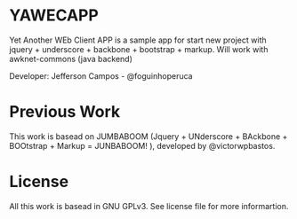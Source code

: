 YAWECAPP
==========

Yet Another WEb Client APP is a sample app for start new project with  jquery + underscore + backbone + bootstrap + markup.
Will work with awknet-commons (java backend)

Developer: Jefferson Campos - @foguinhoperuca

Previous Work
=============

This work is basead on JUMBABOOM (Jquery + UNderscore + BAckbone + BOOtstrap + Markup = JUNBABOOM! ), developed by @victorwpbastos.

License
=======

All this work is  basead in GNU GPLv3. See license file for more informartion.
